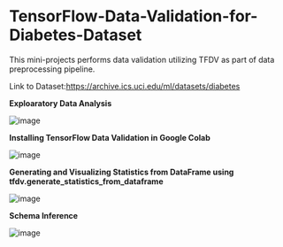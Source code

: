 # TensorFlow-Data-Validation-for-Diabetes-Dataset

This mini-projects performs data validation utilizing TFDV as part of data preprocessing pipeline.

Link to Dataset:https://archive.ics.uci.edu/ml/datasets/diabetes

**Exploaratory Data Analysis**

![image](https://user-images.githubusercontent.com/69100847/177314776-84ee65f8-2e82-4c40-b392-984f2c0b547c.png)

**Installing TensorFlow Data Validation in Google Colab**

![image](https://user-images.githubusercontent.com/69100847/177314652-92a98b77-6975-4c64-92ce-0d6bfa01af02.png)

**Generating and Visualizing Statistics from DataFrame using tfdv.generate_statistics_from_dataframe**

![image](https://user-images.githubusercontent.com/69100847/177315049-842122e3-fd2e-49ca-a211-0bea9ee19222.png)

**Schema Inference**

![image](https://user-images.githubusercontent.com/69100847/177315208-c6fb97a8-a0e6-4355-bc9e-b9cca6fdab87.png)


